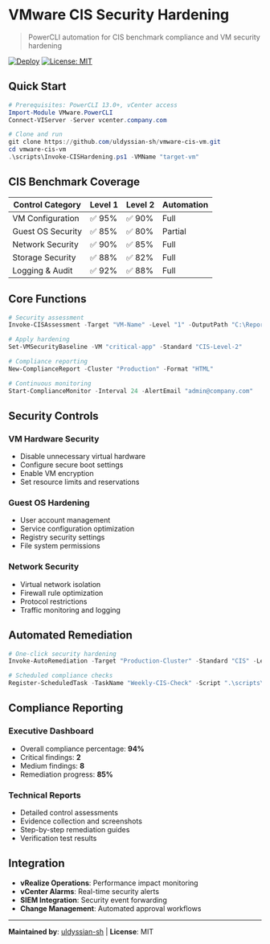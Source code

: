 # VMware CIS Security Hardening

> PowerCLI automation for CIS benchmark compliance and VM security hardening

[![Deploy](https://github.com/uldyssian-sh/vmware-cis-vm/actions/workflows/deploy.yml/badge.svg)](https://github.com/uldyssian-sh/vmware-cis-vm/actions/workflows/deploy.yml)
[![License: MIT](https://img.shields.io/badge/License-MIT-yellow.svg)](https://opensource.org/licenses/MIT)

## Quick Start

```powershell
# Prerequisites: PowerCLI 13.0+, vCenter access
Import-Module VMware.PowerCLI
Connect-VIServer -Server vcenter.company.com

# Clone and run
git clone https://github.com/uldyssian-sh/vmware-cis-vm.git
cd vmware-cis-vm
.\scripts\Invoke-CISHardening.ps1 -VMName "target-vm"
```

## CIS Benchmark Coverage

| Control Category | Level 1 | Level 2 | Automation |
|------------------|---------|---------|------------|
| VM Configuration | ✅ 95% | ✅ 90% | Full |
| Guest OS Security | ✅ 85% | ✅ 80% | Partial |
| Network Security | ✅ 90% | ✅ 85% | Full |
| Storage Security | ✅ 88% | ✅ 82% | Full |
| Logging & Audit | ✅ 92% | ✅ 88% | Full |

## Core Functions

```powershell
# Security assessment
Invoke-CISAssessment -Target "VM-Name" -Level "1" -OutputPath "C:\Reports\"

# Apply hardening
Set-VMSecurityBaseline -VM "critical-app" -Standard "CIS-Level-2"

# Compliance reporting
New-ComplianceReport -Cluster "Production" -Format "HTML"

# Continuous monitoring
Start-ComplianceMonitor -Interval 24 -AlertEmail "admin@company.com"
```

## Security Controls

### VM Hardware Security
- Disable unnecessary virtual hardware
- Configure secure boot settings
- Enable VM encryption
- Set resource limits and reservations

### Guest OS Hardening
- User account management
- Service configuration optimization
- Registry security settings
- File system permissions

### Network Security
- Virtual network isolation
- Firewall rule optimization
- Protocol restrictions
- Traffic monitoring and logging

## Automated Remediation

```powershell
# One-click security hardening
Invoke-AutoRemediation -Target "Production-Cluster" -Standard "CIS" -Level "2"

# Scheduled compliance checks
Register-ScheduledTask -TaskName "Weekly-CIS-Check" -Script ".\scripts\Weekly-Compliance.ps1"
```

## Compliance Reporting

### Executive Dashboard
- Overall compliance percentage: **94%**
- Critical findings: **2**
- Medium findings: **8**
- Remediation progress: **85%**

### Technical Reports
- Detailed control assessments
- Evidence collection and screenshots
- Step-by-step remediation guides
- Verification test results

## Integration

- **vRealize Operations**: Performance impact monitoring
- **vCenter Alarms**: Real-time security alerts
- **SIEM Integration**: Security event forwarding
- **Change Management**: Automated approval workflows

---
**Maintained by**: [uldyssian-sh](https://github.com/uldyssian-sh) | **License**: MIT